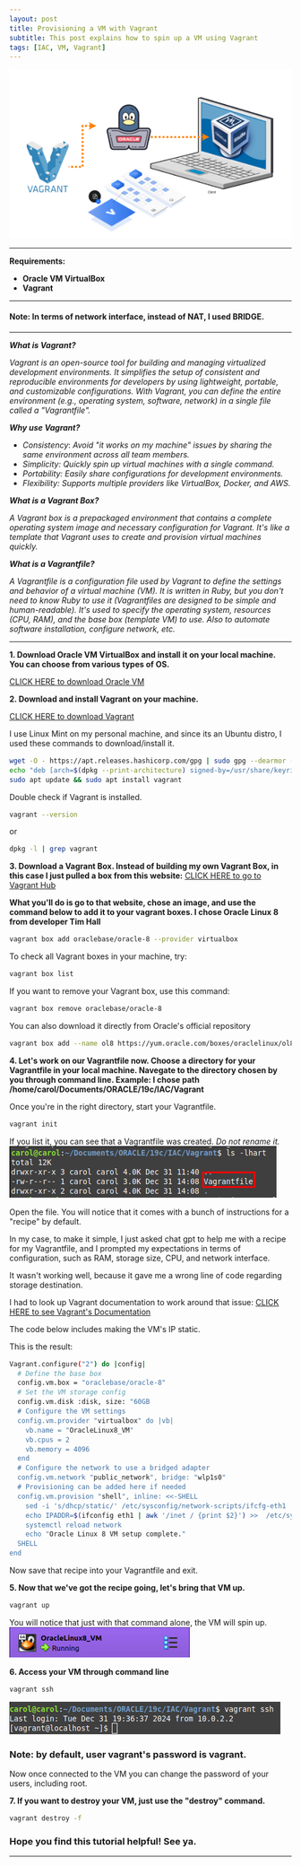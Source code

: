 ```yaml
---
layout: post
title: Provisioning a VM with Vagrant
subtitle: This post explains how to spin up a VM using Vagrant
tags: [IAC, VM, Vagrant]
---
```


<div style="text-align: center;">
  <img src="../assets/vm_vagrant.gif" alt="Provisioning a VM with Vagrant">
</div>

---

**Requirements:**
- **Oracle VM VirtualBox**
- **Vagrant** 

---

#### Note: In terms of network interface, instead of NAT, I used BRIDGE.

---

***What is Vagrant?***

*Vagrant is an open-source tool for building and managing virtualized development environments. It simplifies the setup of consistent and reproducible environments for developers by using lightweight, portable, and customizable configurations. With Vagrant, you can define the entire environment (e.g., operating system, software, network) in a single file called a "Vagrantfile".*

***Why use Vagrant?***

- *Consistency*: *Avoid "it works on my machine" issues by sharing the same environment across all team members.*
- *Simplicity: Quickly spin up virtual machines with a single command.*
- *Portability: Easily share configurations for development environments.*
- *Flexibility: Supports multiple providers like VirtualBox, Docker, and AWS.*

***What is a Vagrant Box?***

*A Vagrant box is a prepackaged environment that contains a complete operating system image and necessary configuration for Vagrant. It's like a template that Vagrant uses to create and provision virtual machines quickly.*

***What is a Vagrantfile?***

*A Vagrantfile is a configuration file used by Vagrant to define the settings and behavior of a virtual machine (VM). It is written in Ruby, but you don't need to know Ruby to use it (Vagrantfiles are designed to be simple and human-readable).
It's used to specify the operating system, resources (CPU, RAM), and the base box (template VM) to use. Also to automate software installation, configure network, etc.*

---

**1. Download Oracle VM VirtualBox and install it on your local machine. You can choose from various types of OS.**

[CLICK HERE to download Oracle VM](https://www.virtualbox.org/wiki/Downloads)

**2. Download and install Vagrant on your machine.**

[CLICK HERE to download Vagrant](https://developer.hashicorp.com/vagrant/install#linux)


I use Linux Mint on my personal machine, and since its an Ubuntu distro, I used these commands to download/install it.

~~~bash
wget -O - https://apt.releases.hashicorp.com/gpg | sudo gpg --dearmor -o /usr/share/keyrings/hashicorp-archive-keyring.gpg
echo "deb [arch=$(dpkg --print-architecture) signed-by=/usr/share/keyrings/hashicorp-archive-keyring.gpg] https://apt.releases.hashicorp.com $(lsb_release -cs) main" | sudo tee /etc/apt/sources.list.d/hashicorp.list
sudo apt update && sudo apt install vagrant
~~~

Double check if Vagrant is installed. 

```bash
vagrant --version
```
or

```bash
dpkg -l | grep vagrant
```

**3. Download a Vagrant Box. Instead of building my own Vagrant Box, in this case I just pulled a box from this website:**
[CLICK HERE to go to Vagrant Hub](https://portal.cloud.hashicorp.com/vagrant/discover) 

**What you'll do is go to that website, chose an image, and use the command below to add it to your vagrant boxes. I chose Oracle Linux 8 from developer Tim Hall**
   
```bash
vagrant box add oraclebase/oracle-8 --provider virtualbox
```

To check all Vagrant boxes in your machine, try:

```bash
vagrant box list
```

If you want to remove your Vagrant box, use this command:

```bash
vagrant box remove oraclebase/oracle-8
```

You can also download it directly from Oracle's official repository

```bash
vagrant box add --name ol8 https://yum.oracle.com/boxes/oraclelinux/ol8/ol8.box
```

**4. Let's work on our Vagrantfile now. Choose a directory for your Vagrantfile in your local machine. Navegate to the directory chosen by you through command line. 
Example: I chose path /home/carol/Documents/ORACLE/19c/IAC/Vagrant**

Once you're in the right directory, start your Vagrantfile.

```bash
vagrant init
```

If you list it, you can see that a Vagrantfile was created. *Do not rename it.*
![](../assets/picture_1.png)

Open the file. You will notice that it comes with a bunch of instructions for a "recipe" by default. 

In my case,  to make it simple, I just asked chat gpt to help me with a recipe for my Vagrantfile, and I prompted my expectations in terms of configuration, such as RAM, storage size, CPU, and network interface. 

It wasn't working well, because it gave me a wrong line of code regarding storage destination. 

I had to look up Vagrant documentation to work around that issue:
[CLICK HERE to see Vagrant's Documentation](https://developer.hashicorp.com/vagrant/docs/disks/usage)

The code below includes making the VM's IP static.

This is the result:

```bash
Vagrant.configure("2") do |config|
  # Define the base box
  config.vm.box = "oraclebase/oracle-8"
  # Set the VM storage config
  config.vm.disk :disk, size: "60GB
  # Configure the VM settings
  config.vm.provider "virtualbox" do |vb|
    vb.name = "OracleLinux8_VM"
    vb.cpus = 2
    vb.memory = 4096
  end
  # Configure the network to use a bridged adapter
  config.vm.network "public_network", bridge: "wlp1s0" 
  # Provisioning can be added here if needed
  config.vm.provision "shell", inline: <<-SHELL
    sed -i 's/dhcp/static/' /etc/sysconfig/network-scripts/ifcfg-eth1
    echo IPADDR=$(ifconfig eth1 | awk '/inet / {print $2}') >>  /etc/sysconfig/network-scripts/ifcfg-eth1
    systemctl reload network
    echo "Oracle Linux 8 VM setup complete."
  SHELL
end
```

Now save that recipe into your Vagrantfile and exit. 

**5. Now that we've got the recipe going, let's bring that VM up.**

```bash
vagrant up
```

You will notice that just with that command alone, the VM will spin up.
![](../assets/picture_2.png)

**6. Access your VM through command line**

```bash
vagrant ssh
```
![](../assets/picture_3.png)

### Note: by default, user vagrant's password is vagrant. 

Now once connected to the VM you can change the password of your users, including root.

**7. If you want to destroy your VM, just use the "destroy" command.**

```bash
vagrant destroy -f
```

### Hope you find this tutorial helpful! See ya.

---
